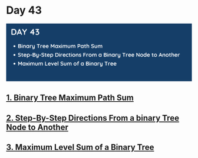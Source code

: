 # Day 43

![](../images/day43.png)

## [1. Binary Tree Maximum Path Sum](124.%20Binary%20Tree%20Maximum%20Path%20Sum.md)

## [2. Step-By-Step Directions From a binary Tree Node to Another](2096.%20Step-By-Step%20Directions%20From%20a%20Binary%20Tree%20Node%20to%20Another.md)

## [3. Maximum Level Sum of a Binary Tree](1161.%20Maximum%20Level%20Sum%20of%20a%20Binary%20Tree.md)
